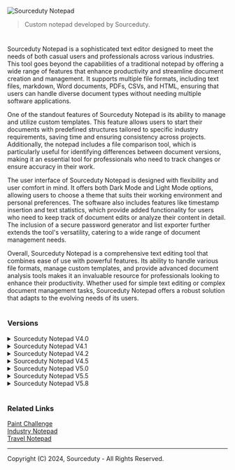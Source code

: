 ![Sourceduty Notepad](https://github.com/user-attachments/assets/40998aea-f5cb-41a0-8731-a333453f69a2)

> Custom notepad developed by Sourceduty.

#

Sourceduty Notepad is a sophisticated text editor designed to meet the needs of both casual users and professionals across various industries. This tool goes beyond the capabilities of a traditional notepad by offering a wide range of features that enhance productivity and streamline document creation and management. It supports multiple file formats, including text files, markdown, Word documents, PDFs, CSVs, and HTML, ensuring that users can handle diverse document types without needing multiple software applications.

One of the standout features of Sourceduty Notepad is its ability to manage and utilize custom templates. This feature allows users to start their documents with predefined structures tailored to specific industry requirements, saving time and ensuring consistency across projects. Additionally, the notepad includes a file comparison tool, which is particularly useful for identifying differences between document versions, making it an essential tool for professionals who need to track changes or ensure accuracy in their work.

The user interface of Sourceduty Notepad is designed with flexibility and user comfort in mind. It offers both Dark Mode and Light Mode options, allowing users to choose a theme that suits their working environment and personal preferences. The software also includes features like timestamp insertion and text statistics, which provide added functionality for users who need to keep track of document edits or analyze their content in detail. The inclusion of a secure password generator and list exporter further extends the tool's versatility, catering to a wide range of document management needs.

Overall, Sourceduty Notepad is a comprehensive text editing tool that combines ease of use with powerful features. Its ability to handle various file formats, manage custom templates, and provide advanced document analysis tools makes it an invaluable resource for professionals looking to enhance their productivity. Whether used for simple text editing or complex document management tasks, Sourceduty Notepad offers a robust solution that adapts to the evolving needs of its users.

#
### Versions

<details><summary>Sourceduty Notepad V4.0</summary>
<br>

![Sourceduty Notepad V4 0](https://github.com/user-attachments/assets/de2f1f12-59d0-4116-af16-80d8f8039125)

Sourceduty Notepad V4.0 is a versatile text editor designed to cater to a wide range of professional and personal needs. With its modern interface and robust feature set, it offers users a powerful tool for creating, managing, and exporting text documents. The application supports various file formats including TXT, DOCX, CSV, PDF, and more, allowing users to handle different types of documents seamlessly. Its support for light and dark modes ensures that users can work comfortably in any lighting condition, enhancing productivity and reducing eye strain.

One of the standout features of Sourceduty Notepad V4.0 is its comprehensive template management system. Users can choose from a diverse array of templates tailored for different industries and purposes, such as business meeting notes, project plans, educational lecture notes, and creative writing outlines. This feature simplifies the document creation process by providing pre-defined structures, making it easier to produce professional-quality documents without starting from scratch. Additionally, the application includes a customizable process template to fit specific project needs, further enhancing its utility.

The program also includes advanced text statistics and a password generator to support various user needs. The text statistics tool provides detailed information on character, word, and line counts, which is particularly useful for writers and editors who need to track their work progress. The integrated password generator helps users create secure passwords for their documents or other applications, adding an extra layer of security. These features are designed to streamline workflows and improve efficiency, making Sourceduty Notepad V4.0 a valuable tool for both personal and professional use.

Sourceduty Notepad V4.0 distinguishes itself with its intuitive user interface and live timer functionality. The footer displays real-time updates on total time spent working on a document and the current line number, allowing users to keep track of their work sessions without interrupting their workflow. This live timer, along with the ability to export documents in multiple formats, ensures that users have all the tools they need to manage their work effectively and flexibly. Overall, Sourceduty Notepad V4.0 is a powerful text editing solution that combines ease of use with a rich set of features to meet diverse needs.

<br>
<details><summary>Format Conversion Table</summary>
<br>

```
+---------------------+---------------------------------+---------------------------------+
| Opened Format       | Converts To .txt                | Can Export To                  |
+---------------------+---------------------------------+---------------------------------+
| .txt (Text File)    | .txt                            | .txt, .md (Markdown),          |
|                     |                                 | .docx (Word Document),         |
|                     |                                 | .pdf (PDF Document),           |
|                     |                                 | .csv (CSV File),               |
|                     |                                 | .html (HTML File),             |
|                     |                                 | .json (JSON File)              |
+---------------------+---------------------------------+---------------------------------+
| .md (Markdown)      | .txt                            | .txt, .md (Markdown),          |
|                     |                                 | .docx (Word Document),         |
|                     |                                 | .pdf (PDF Document),           |
|                     |                                 | .csv (CSV File),               |
|                     |                                 | .html (HTML File),             |
|                     |                                 | .json (JSON File)              |
+---------------------+---------------------------------+---------------------------------+
| .docx (Word)        | .txt                            | .txt, .md (Markdown),          |
|                     |                                 | .docx (Word Document),         |
|                     |                                 | .pdf (PDF Document),           |
|                     |                                 | .csv (CSV File),               |
|                     |                                 | .html (HTML File),             |
|                     |                                 | .json (JSON File)              |
+---------------------+---------------------------------+---------------------------------+
| .pdf (PDF)          | .txt                            | .txt, .md (Markdown),          |
|                     |                                 | .docx (Word Document),         |
|                     |                                 | .pdf (PDF Document),           |
|                     |                                 | .csv (CSV File),               |
|                     |                                 | .html (HTML File),             |
|                     |                                 | .json (JSON File)              |
+---------------------+---------------------------------+---------------------------------+
| .csv (CSV)          | .txt                            | .txt, .md (Markdown),          |
|                     |                                 | .docx (Word Document),         |
|                     |                                 | .pdf (PDF Document),           |
|                     |                                 | .csv (CSV File),               |
|                     |                                 | .html (HTML File),             |
|                     |                                 | .json (JSON File)              |
+---------------------+---------------------------------+---------------------------------+
| .html (HTML)        | .txt                            | .txt, .md (Markdown),          |
|                     |                                 | .docx (Word Document),         |
|                     |                                 | .pdf (PDF Document),           |
|                     |                                 | .csv (CSV File),               |
|                     |                                 | .html (HTML File),             |
|                     |                                 | .json (JSON File)              |
+---------------------+---------------------------------+---------------------------------+
| .json (JSON)        | .txt                            | .txt, .md (Markdown),          |
|                     |                                 | .docx (Word Document),         |
|                     |                                 | .pdf (PDF Document),           |
|                     |                                 | .csv (CSV File),               |
|                     |                                 | .html (HTML File),             |
|                     |                                 | .json (JSON File)              |
+---------------------+---------------------------------+---------------------------------+
```

<br>
</details>

<details><summary>Overview of Available Versions</summary>
<br>

Version Evolution Overview

1. Version 1.0:
   
   - This version is provided as a Python script (`Sourceduty Notepad 1.0.py`).
   - Features include a `TextEditor` class with predefined text templates for various document types such as "Book Index", "Invoice", "Instructions", and "Recipe".
   - Utilizes tkinter for the graphical user interface (GUI).

3. Version 1.2:
   
   - This version contains multiple Python files (`main.py`, `templates.py`, `text_editor.py`) and a compiled executable (`Sourceduty Notepad 1.2.exe`).
   - The Python script (`main.py`) shows significant changes from version 1.0, particularly the removal of the `TEMPLATES` dictionary and associated functionalities.
   - Likely indicates the beginning of a modular approach, separating concerns into different files (`templates.py`, `text_editor.py`), although specific features of these modules are not directly comparable due to the binary nature of the `.exe` file.

4. Version 1.5:
   - This version is provided as an executable file (`Sourceduty Notepad V1.5.exe`), and a zip file (`V1.5.zip`) suggests additional resources or related files.
   - The presence of a compiled executable without source code files for easy comparison suggests this version has been packaged for distribution, indicating a more mature or user-friendly release.
   - Changes from the previous versions could include feature enhancements, bug fixes, or optimizations but are not directly accessible without analyzing the binary.

5. Version 2.0:
   
   - This version is also provided as an executable file (`Sourceduty Notepad 2.0.exe`).
   - Like version 1.5, this version appears to be compiled and packaged for end users, likely including further enhancements or major feature additions not directly visible through code inspection.
   - The jump to version 2.0 might indicate significant upgrades or new feature sets, but again, these are not directly inspectable in the binary form.

6. Version 2.3:
   
   - This version is provided as a set of Python scripts (`main.py`, `new_challenge.py`, `templates.py`, `text_editor.py`).
   - The structure suggests a more developed modular design, separating the main logic from additional features and utilities.
   - Likely introduces new features or optimizations not present in previous versions, as indicated by the addition of `new_challenge.py`.

7. Version 2.4:
   
   - Similar in structure to version 2.3, with the same set of Python scripts (`main.py`, `new_challenge.py`, `templates.py`, `text_editor.py`).
   - The main difference from version 2.3 is the updated version number in the header, suggesting a minor update or patch.
   - Indicates that this version might focus on bug fixes, optimizations, or minor enhancements.

8. Version 3.0:
   - This version is provided as both a compiled executable (`Sourceduty Notepad V3.0.exe`) and a set of Python scripts (`main.py`, `templates.py`, `text_editor.py`).
   - The addition of an executable file suggests readiness for wider distribution, while the scripts indicate ongoing development and modular design.
   - Significant changes include the reintroduction of open-source licensing comments and potential enhancements in the GUI or core functionality.

9. Version 4.0:

   - This version marks a major evolution, provided as a Python script (`Sourceduty Notepad V4.0.py`), with additional documentation and a license file.
   - The codebase shows a substantial increase in functionality, with new imports for file handling, markdown processing, document generation, and more.
   - Introduces a new `TEMPLATES` dictionary with predefined templates for business, project management, and routine documentation.
   - Adds a variety of new features, such as dark/light mode toggles, text statistics, password generation, and enhanced user interaction options.
   - Reflects a significant expansion of the application's capabilities, indicating a mature and feature-rich product.

Comparison and Evolution:

From Version 1.0 to Version 1.2:

   - The transition from version 1.0 to 1.2 shows a shift from a monolithic script containing all features to a more modular approach. 
   - Predefined templates are removed, potentially signaling a move towards more user-customizable or dynamic content creation.
   - The introduction of an executable file alongside modular Python scripts in version 1.2 suggests the start of packaging the application for end-user deployment while still in active development.

From Version 1.2 to Version 1.5:

   - Version 1.5 marks the transition to a fully compiled application. This version no longer includes easily accessible Python source code, implying that the focus may have shifted towards stabilizing the application and preparing it for wider distribution.
   - Given the lack of source code, the changes might include improved user interfaces, bug fixes, or added functionality that would be common in a version upgrade from 1.2 to 1.5.

From Version 1.5 to Version 2.0:

   - The jump from version 1.5 to 2.0 is significant, as indicated by the version number. This usually suggests major changes, possibly new features, a redesigned user interface, or major performance improvements.
   - Without access to the source code or detailed change logs, specific improvements are speculative, but the continuation of distributing the application as a compiled executable indicates a mature stage of development.

From Version 2.3 to Version 2.4:

   - The primary change between these two versions is an update in the version header comment, with no other functional or structural changes observed in the `main.py` file.
   - The identical file structure suggests that version 2.4 might have focused on minor improvements or fixes rather than major feature additions.

From Version 2.4 to Version 3.0:

   - Version 3.0 introduces a new comment in the header indicating the software's open-source nature, alongside new import statements for additional modules.
   - The presence of both an executable file and Python scripts suggests a dual approach to development, balancing ongoing modular enhancements with distribution readiness.

From Version 3.0 to Version 4.0:

   - Version 4.0 brings significant changes, with a large number of new imports and functionalities added, including file handling, markdown processing, document generation, and more.
   - The introduction of new templates and features such as dark/light mode, text statistics, and password generation represents a substantial expansion of the application's capabilities.
   - The overall structure and design of the code indicate a mature and feature-rich product, moving towards a comprehensive text-editing solution.

Inferences and Conclusions:

- The progression from version 1.0 to 4.0 shows a clear trajectory from initial development with raw code accessible to a refined, feature-rich application.
- Early versions focused on basic text-editing functionalities, while later versions introduced user-centric features, enhanced modularity, and a more polished user experience.
- The shift to compiled executables and the introduction of extensive new features in later versions reflect a move towards a stable, user-friendly product ready for wider distribution.
- The overall evolution of "Sourceduty Notepad" reflects typical software development patterns, with early versions being experimental and feature-rich, and later versions prioritizing stability, usability, and distribution readiness.

<br>
</details>

<br>
</details>

<details><summary>Sourceduty Notepad V4.1</summary>
<br>


![Sourceduty Notepad V4 1](https://github.com/user-attachments/assets/9dc190bc-b8fb-4423-85eb-995d81b9fbd5)

Sourceduty Notepad V4.1 is an advanced text editor designed to cater to the diverse needs of professionals, students, and creative writers alike. With its sleek and user-friendly interface, this software offers a wide range of functionalities, making it an ideal tool for managing documents across various formats. The program supports extensive file operations, allowing users to open, edit, and export files in multiple formats including TXT, DOCX, CSV, PDF, HTML, and JSON. Whether you're drafting business documents, educational materials, or creative works, Sourceduty Notepad V4.1 provides the tools you need to create high-quality text-based content efficiently.

One of the standout features of Sourceduty Notepad V4.1 is its customizable template management system. In addition to the preloaded templates designed for business, education, and creative writing, users can now add up to five custom templates of their own. This feature is particularly useful for those who frequently need to create documents with specific structures, as it allows for quick access to templates that can be tailored to individual needs. By enabling users to save and reuse their custom templates, the program significantly streamlines the document creation process.

Another key feature is the expanded support for various file formats, both for opening and exporting. This broad compatibility ensures that users can work with a wide array of document types without the need for multiple software applications. Whether you need to edit a PDF, export a document to HTML for web use, or convert notes into a CSV file for data analysis, Sourceduty Notepad V4.1 makes the process seamless and efficient. The ability to handle different file formats also makes it an essential tool for professionals who need to collaborate across different platforms and media.

Additionally, Sourceduty Notepad V4.1 introduces an Export List feature that enhances its utility for organizing and managing information. This feature allows users to sort and filter text content and then export it into a new .txt file list. This is particularly beneficial for tasks that require structured data management, such as creating lists, organizing notes, or preparing content for reports. By integrating these features into a single application, Sourceduty Notepad V4.1 offers a powerful and versatile solution for all your text editing and document management needs.

<br>
</details>

<details><summary>Sourceduty Notepad V4.2</summary>
<br>

![Sourceduty Notepad V4 2](https://github.com/user-attachments/assets/7f442be9-a324-4638-a0c0-ca227a1b75fe)

Sourceduty Notepad V4.2 is a robust and versatile text editor designed to cater to a wide range of user needs across different industries. One of its standout features is the inclusion of a comprehensive set of pre-defined templates for business, education, and creative writing. These templates, which include meeting notes, project plans, schedules, routines, and even a business process template, provide users with a solid starting point for various types of documents. Additionally, the software allows users to add up to five custom templates, offering flexibility for those who require personalized document structures.

The program also supports extensive file operations, enabling users to open, edit, merge, and export documents in multiple formats such as TXT, DOCX, CSV, PDF, HTML, and JSON. This wide-ranging compatibility ensures that users can work with a variety of file types without the need for additional software. The ability to merge content from different files into a single document is particularly useful for users who need to consolidate information efficiently. Moreover, Sourceduty Notepad V4.2 includes a powerful file comparison tool that allows users to open and compare two documents side by side, highlighting differences and making it easier to review changes or revisions.

Another significant feature of Sourceduty Notepad V4.2 is the dynamic footer, which is designed with a sleek black background and white text for clear visibility. The footer displays real-time information about the total time spent in the current session and includes a convenient button to insert the current timestamp directly into the document. This is especially useful for users who need to log times or track when specific actions were taken. In addition, the software offers a dark mode and light mode, allowing users to switch between themes based on their preference or working environment. Other features include text statistics, a password generator, and the ability to sort, filter, and export lists from the text area into a new TXT file.

#### Comparing V4.2 to V4.1 and V4.0

When comparing Sourceduty Notepad V4.2 to its previous versions, V4.1 and V4.0, it is clear that the software has undergone significant enhancements to expand its functionality and user experience. V4.0 laid the foundation with basic text editing capabilities, including support for template management and light and dark modes. However, its functionality was relatively limited, especially in terms of file format compatibility and advanced features.

V4.1 built upon this foundation by introducing the ability to create custom templates, which allowed users to save frequently used document structures for easy access. It also expanded the range of supported file formats, making the program more versatile for different types of documents. Additionally, V4.1 introduced a footer displaying session time and line numbers, which provided users with useful real-time feedback as they worked on their documents.

Sourceduty Notepad V4.2 takes these features even further, offering a more comprehensive set of tools for document management. The introduction of the "Open and Merge" feature allows users to combine content from multiple files seamlessly, a significant improvement for those working on complex projects. The new file comparison tool adds another layer of functionality, making it easier to review and manage document revisions. The dynamic footer has also been enhanced with a more professional look and additional functionality, such as the timestamp insertion feature. Overall, V4.2 represents a substantial upgrade from both V4.1 and V4.0, positioning it as a powerful and versatile text editor suitable for a variety of professional and personal use cases.

<br>
</details>

<details><summary>Sourceduty Notepad V4.5</summary>
<br>

![Sourceduty Notepad V4 5](https://github.com/user-attachments/assets/ee78c356-7aa0-4b08-bc60-d2f12f826258)

Sourceduty Notepad V4.5 is a robust text editor designed to meet a wide array of needs across different industries, including Business, Education, and Creative Writing. It introduces several enhancements and new features that improve its versatility and user experience compared to its previous version, V4.2.

One of the key improvements in V4.5 is the expanded template system. Users can now access a broader range of pre-defined templates, including new ones for business processes, project planning, and creative writing outlines. This version also allows users to add and manage custom templates more easily. The templates are designed to cater to specific industry needs, making it more convenient for users to start their documents with a structured format. The new ability to delete custom templates and the updated management options provide users with greater control over their workspace.

The user interface has been enhanced with the addition of Dark Mode and Light Mode options, allowing users to switch between different themes for improved readability and comfort. The inclusion of a timestamp insertion feature offers an easy way to track when content was edited or added. Furthermore, V4.5 introduces a file comparison tool that enables users to compare two text files and view their differences, a feature not present in V4.2.

V4.5 also brings additional functionalities such as text statistics, which provide detailed counts of words, characters, and paragraphs. The new password generator allows users to create secure passwords, and the list exporter feature enables sorting and filtering of list content before exporting it to a text file. Another notable addition is the translation feature, which allows for text translation into English, albeit as a mock feature that could be replaced with actual translation functionality in future updates.

In comparison, V4.2 lacked some of these advanced features and customization options. The earlier version did not include the Dark Mode/Light Mode switch, advanced text statistics, or the comprehensive password generator. The template system in V4.2 was also less flexible, with fewer options for customization and management. Overall, V4.5 offers a more powerful and user-friendly experience, catering to a wider range of document creation and editing needs while providing more tools for productivity and customization.

<br>
</details>

<details><summary>Sourceduty Notepad V5.0</summary>
<br>

![Sourceduty Notepad V5 0](https://github.com/user-attachments/assets/0d24f716-89a9-40c6-ac85-017d429f0e15)

Sourceduty Notepad V5.0 is a powerful and versatile text editor designed to cater to a wide range of professional and creative needs. It boasts a user-friendly interface with customizable modes, including dark and light themes, ensuring comfortable use in different lighting conditions. This version comes packed with advanced features like the ability to open, save, merge, and compare files in multiple formats such as text files, Word documents, CSV, PDF, HTML, and JSON. The editor also provides dynamic text analysis tools that offer insights into word count, character count, and paragraph count. Additionally, V5.0 includes industry-specific templates for business, education, and creative writing, with options to add custom templates, making document creation both efficient and tailored to specific requirements.

One of the standout features of Sourceduty Notepad V5.0 is its enhanced "Micronotes" functionality, which allows users to store, manage, and organize short notes within the application. The expanded user interface for managing these notes offers a larger text area and options to add, view, and delete notes seamlessly. V5.0 also integrates translation tools powered by Google Translate, enabling users to translate entire documents into different languages. With added features like password generation, timestamp insertion, and an intuitive menu system that includes template options directly in the dropdown menu, V5.0 stands out as a comprehensive and flexible tool for both business and personal use.

#### Comparison to Previous Versions

Sourceduty Notepad V5.0 builds upon the foundation laid by previous versions, significantly enhancing the user experience and feature set. Compared to earlier versions like V4.5, which introduced basic file operations and template management, V5.0 offers a more refined and robust system. The introduction of direct access to templates from the menu is a nod to the simplicity of earlier versions, but with the added flexibility of creating and managing custom templates. This version also improves file comparison and merging features, making it easier to handle large and complex documents—a feature that was less developed in prior iterations.

One of the key improvements in V5.0 is its user interface customization. While earlier versions provided limited theme options, V5.0 offers both dark and light modes that can be easily toggled, enhancing usability in various environments. The dynamic footer, which tracks time elapsed, is another new addition that helps users keep track of their workflow, a feature that was absent in earlier versions. Additionally, the text analysis tools in V5.0 are more comprehensive, providing deeper insights into document structure compared to the more basic word and character count features of previous versions.

The integration of translation tools in V5.0 represents a significant leap forward, offering a level of functionality that was either non-existent or very basic in earlier versions. This addition makes V5.0 particularly useful for users working in multilingual environments or needing to produce documents in different languages. The translation feature, combined with the robust password generation tool that allows for customizable password creation, marks a significant enhancement in the tool’s utility and security offerings, surpassing the more rigid implementations in previous versions.

Finally, the expansion of the "Micronotes" feature in V5.0 addresses the needs of users who require quick and accessible note-taking capabilities. While earlier versions might have included simple note-taking functions, V5.0 transforms this into a more integrated system, complete with a dedicated management interface that allows users to add, view, and delete notes efficiently. This makes V5.0 not just an incremental update but a substantial evolution, integrating user feedback and technological advancements to deliver a more powerful and versatile text editing tool.

<br>
</details>

<details><summary>Sourceduty Notepad V5.5</summary>
<br>

![Sourceduty Notepad V5 5](https://github.com/user-attachments/assets/8411858c-4711-442f-8d4d-212f1287b373)

Sourceduty Notepad V5.5 is a highly versatile and feature-rich text editor designed to cater to a variety of needs across different industries. This comprehensive tool is built with user-friendly functionalities that enhance the text editing experience, making it suitable for business, educational, and creative writing purposes. One of the standout features of Sourceduty Notepad is its ability to switch between dark and light modes, providing users with a comfortable reading and editing environment regardless of the time of day. Additionally, the program supports multiple file operations, allowing users to open, save, and merge files in various formats, including text, CSV, PDF, HTML, JSON, EPUB, and Python scripts. This flexibility ensures that users can work with a wide range of document types without needing to switch between different applications.

The program's text editing capabilities are enhanced with customizable options for font size, background, and foreground colors, allowing users to tailor the appearance of their documents to their preferences. For those working with multiple text files, Sourceduty Notepad offers a file comparison feature that enables users to view differences between two text files side by side, making it easy to identify changes and ensure accuracy. Moreover, the program includes powerful export functionalities, allowing documents to be saved in a variety of formats such as TXT, CSV, PDF, HTML, JSON, EPUB, and Python (.py). This ensures that users can share their work in the most appropriate format for their audience. Importing and restoring files from different formats is also straightforward, further enhancing the program's versatility.

Sourceduty Notepad V5.5 is designed to boost productivity with a range of specialized tools and features. Users can quickly insert the current timestamp into their text, making it easy to keep track of when notes or entries were made. The program also supports predefined templates for business, education, and creative writing needs, which can be loaded and customized to fit specific requirements. Additionally, users can create and add their own custom templates, further personalizing their workspace. For those concerned with security, the program includes a password generation feature that allows users to create secure passwords with customizable length and complexity. The export list feature is another productivity booster, enabling users to save a list of unique items from their document as a text file.

The latest additions to Sourceduty Notepad V5.5 include advanced features such as search, tagging and categorization, and keyword highlighting. The search function allows users to find specific words or phrases within their document, providing quick access to relevant information. Tagging and categorization automatically categorize and tag notes based on their content, making it easier for users to organize and locate their documents. Keyword highlighting is particularly useful for those working with large volumes of text, as it automatically highlights key terms or phrases based on user-defined keywords, ensuring that important information stands out. These new features, combined with the existing robust functionalities, make Sourceduty Notepad V5.5 a powerful tool for anyone looking to enhance their text editing and document management capabilities.

<br>
</details>

<details><summary>Sourceduty Notepad V5.8</summary>
<br>

![Sourceduty Notepad V5 8](https://github.com/user-attachments/assets/39542061-ebd0-4eea-9240-abf53e1efe84)

Sourceduty Notepad V5.8 is a comprehensive and user-friendly text editor designed to meet the diverse needs of users ranging from students to business professionals. It boasts an array of features tailored to facilitate efficient document creation, editing, and management. The notepad supports various text formatting options, allowing users to align text, adjust font sizes, change font types, and alter font colors. This flexibility ensures that documents can be customized to meet specific stylistic preferences or professional requirements. Additionally, users can easily clear formatting to reset their text to default settings, making it simple to start afresh.

One of the standout features of Sourceduty Notepad V5.8 is its robust file operations capabilities. Users can create new files, open existing documents in a wide range of formats, and save their work in the desired format. Notably, the notepad includes options to save locked files using password protection and encryption, ensuring the security of sensitive information. The ability to encrypt selected files and save them with a .enc extension further enhances data protection. Users can also decrypt encrypted files using a key file, with decrypted content displayed directly in the text area for immediate access and editing.

Sourceduty Notepad V5.8 is equipped with advanced template management functionalities, enabling users to load pre-defined templates for quick document creation. This feature is particularly useful for business and educational settings where standardized templates can save time and ensure consistency. Additionally, users can create and save their custom templates, making it easy to reuse document structures tailored to specific needs. The notepad also supports dark mode and light mode, allowing users to switch between themes to reduce eye strain or match personal preferences.

The notepad’s utility is further enhanced by its ability to insert timestamps and manage micronotes. Users can insert the current date and time into their documents in customizable formats, which is beneficial for maintaining accurate records and timelines. The micronotes menu allows users to add, delete, and clear small notes or comments within their documents, facilitating better organization and annotation. Another valuable feature is the password generator, which creates secure passwords with customizable length and complexity, helping users enhance their security practices.

Recent updates to Sourceduty Notepad V5.8 have repaired the Text Layout dropdown submenu and improved search highlights. The repaired Text Layout submenu now allows users to switch seamlessly between different column formats, enhancing the readability and organization of their documents. The search highlight functionality has also been fixed, enabling users to effectively search for and highlight specific words or phrases within their text. This improvement makes it easier to locate important information and ensures that critical details are not overlooked. Overall, Sourceduty Notepad V5.8 is a versatile and powerful tool designed to enhance productivity and document management.

<br>
<details><summary>Sourceduty Notepad V5.8 Formats</summary>
<br>

```
Format Conversion Table

+---------------------+---------------------------------+---------------------------------+
| Opened Format       | Converts To .txt                | Can Export To                  |
+---------------------+---------------------------------+---------------------------------+
| .txt (Text File)    | .txt                            | .txt, .md (Markdown),          |
|                     |                                 | .docx (Word Document),         |
|                     |                                 | .pdf (PDF Document),           |
|                     |                                 | .csv (CSV File),               |
|                     |                                 | .html (HTML File),             |
|                     |                                 | .json (JSON File)              |
+---------------------+---------------------------------+---------------------------------+
| .md (Markdown)      | .txt                            | .txt, .md (Markdown),          |
|                     |                                 | .docx (Word Document),         |
|                     |                                 | .pdf (PDF Document),           |
|                     |                                 | .csv (CSV File),               |
|                     |                                 | .html (HTML File),             |
|                     |                                 | .json (JSON File)              |
+---------------------+---------------------------------+---------------------------------+
| .docx (Word)        | .txt                            | .txt, .md (Markdown),          |
|                     |                                 | .docx (Word Document),         |
|                     |                                 | .pdf (PDF Document),           |
|                     |                                 | .csv (CSV File),               |
|                     |                                 | .html (HTML File),             |
|                     |                                 | .json (JSON File)              |
+---------------------+---------------------------------+---------------------------------+
| .pdf (PDF)          | .txt                            | .txt, .md (Markdown),          |
|                     |                                 | .docx (Word Document),         |
|                     |                                 | .pdf (PDF Document),           |
|                     |                                 | .csv (CSV File),               |
|                     |                                 | .html (HTML File),             |
|                     |                                 | .json (JSON File)              |
+---------------------+---------------------------------+---------------------------------+
| .csv (CSV)          | .txt                            | .txt, .md (Markdown),          |
|                     |                                 | .docx (Word Document),         |
|                     |                                 | .pdf (PDF Document),           |
|                     |                                 | .csv (CSV File),               |
|                     |                                 | .html (HTML File),             |
|                     |                                 | .json (JSON File)              |
+---------------------+---------------------------------+---------------------------------+
| .html (HTML)        | .txt                            | .txt, .md (Markdown),          |
|                     |                                 | .docx (Word Document),         |
|                     |                                 | .pdf (PDF Document),           |
|                     |                                 | .csv (CSV File),               |
|                     |                                 | .html (HTML File),             |
|                     |                                 | .json (JSON File)              |
+---------------------+---------------------------------+---------------------------------+
| .json (JSON)        | .txt                            | .txt, .md (Markdown),          |
|                     |                                 | .docx (Word Document),         |
|                     |                                 | .pdf (PDF Document),           |
|                     |                                 | .csv (CSV File),               |
|                     |                                 | .html (HTML File),             |
|                     |                                 | .json (JSON File)              |
+---------------------+---------------------------------+---------------------------------+
| .epub (ePub)        | .txt                            | .txt, .md (Markdown),          |
|                     |                                 | .docx (Word Document),         |
|                     |                                 | .pdf (PDF Document),           |
|                     |                                 | .csv (CSV File),               |
|                     |                                 | .html (HTML File),             |
|                     |                                 | .json (JSON File)              |
+---------------------+---------------------------------+---------------------------------+
```
<br>
</details>
<details><summary>Sourceduty Notepad V5.8 Description</summary>
<br>

```
Sourceduty Notepad V5.8

Copyright (C) 2024, Sourceduty - All Rights Reserved.

Description:

Features:

Text Formatting:
  - Align text (left, center, right, justify)
  - Increase/decrease font size
  - Change font type (e.g., Arial, Times New Roman, Courier)
  - Change font color (supports RGB and HEX color codes)
  - Clear formatting (reset to default)

File Operations:
  - New File: Create a new, blank document.
  - Open File: Open an existing document in various formats (e.g., .txt, .docx, .rtf, .html, .md).
  - Save File: Save the current document in the selected format.
  - Save Locked File: Save the current document using a password and encryption.
  - Encrypt File: Encrypt a selected file and save it with a .enc extension.
  - Decrypt File: Decrypt a selected encrypted file using a key file and display its contents.
  - Export File: Export the document to formats such as PDF, DOCX, HTML, or Markdown (.md).
  - Import File: Import content from formats like CSV, JSON, XML, or Markdown (.md).
  - Open and Merge File: Open another file and merge its content into the current document.
  - Compare Files: Compare the content of two documents and highlight differences.

Template Management:
  - Load Templates: Load pre-defined templates for quick document creation.
  - Add Custom Templates: Create and save your own templates for reuse.

Dark Mode:
  - Switch between dark mode and light mode to reduce eye strain or match user preferences.

Timestamp Insertion:
  - Insert the current date and time into the document with customizable formats (e.g., YYYY-MM-DD, MM/DD/YYYY).

Micronotes Menu:
  - Add Micronotes: Insert small notes or comments in the document.
  - Delete Micronotes: Remove specific micronotes.
  - Clear Micronotes: Remove all micronotes from the document.

Password Generator:
  - Generate Secure Passwords: Create passwords with customizable length and complexity (e.g., including special characters, numbers).

CSV Export:
  - Export document content or lists to CSV format for data handling and analysis.

Document Statistics:
  - Display Word Count: Count the number of words in the document.
  - Character Count: Count the number of characters in the document.
  - Line Count: Count the number of lines in the document.

JSON Restore:
  - Import and Restore: Import document content from a JSON file and restore the document to its previous state.

Search Function:
  - Find Text: Search for a specific word or phrase within the document.

Tagging and Categorization:
  - Tag Documents: Assign tags to documents for easier organization and retrieval.
  - Categorize Documents: Categorize documents based on custom criteria (e.g., project, topic).

Keyword Highlighting:
  - Set Keywords: Define specific keywords to highlight throughout the document.
  - Highlight Keywords: Automatically highlight occurrences of these keywords in the document.

Topology:
  - Convert to Topology: Format the current text into a hierarchical topological diagram.
```

<br>
</details>

<details><summary>Sourceduty Notepad V5.8 Topology</summary>
<br>

```
Sourceduty Notepad V5.8
------------------------
|
|-- Graphical User Interface (GUI)
|   |
|   |-- Tkinter
|       |-- Main Window
|       |-- Menus
|           |-- File Menu
|               |-- New File
|               |-- Open File
|               |-- Open and Merge
|               |-- Save File
|               |-- Save Locked File
|               |-- Export File (PDF, JSON, Excel, EPUB, DOCX, HTML)
|               |-- Import File
|               |-- Create Backup
|               |-- Restore Backup
|           |-- Edit Menu
|               |-- Undo
|               |-- Redo
|               |-- Insert Timestamp
|               |-- Insert Micronote
|               |-- Clear Micronotes
|               |-- Add Custom Template
|               |-- Load Template
|           |-- View Menu
|               |-- Dark Mode
|               |-- Light Mode
|               |-- Set Single Column
|               |-- Set Two Columns
|               |-- Set Three Columns
|               |-- Show Tagging and Categorization
|               |-- Show Statistics
|           |-- Options Menu
|               |-- Show Options
|               |-- Apply Options
|           |-- Tools Menu
|               |-- Compare Files
|               |-- Search Word
|               |-- Highlight Keywords
|               |-- Generate Password
|           |-- Help Menu
|               |-- About
|
|-- File Handling
|   |
|   |-- File Open
|   |-- File Save
|   |-- File Export
|       |-- Export to PDF
|       |-- Export to JSON
|       |-- Export to Excel
|       |-- Export to EPUB
|       |-- Export to DOCX
|       |-- Export to HTML
|   |-- File Import
|       |-- Import PDF
|       |-- Import EPUB
|       |-- Import DOCX
|       |-- Import CSV
|       |-- Import JSON
|
|-- Text Processing
|   |
|   |-- Markdown Conversion
|   |-- Text Diffing (Compare Files)
|   |-- Text Search/Replace
|   |-- Encryption/Decryption
|       |-- Load or Generate Key
|       |-- Encrypt File
|       |-- Decrypt File
|       |-- Ensure Cipher
|
|-- Document Management
|   |
|   |-- PDF Processing (PyMuPDF - fitz)
|   |-- DOCX Processing (python-docx)
|   |-- EPUB Processing (ebooklib)
|
|-- Data Handling
|   |
|   |-- CSV Handling (pandas)
|   |-- JSON Handling
|   |-- Excel Handling (pandas)
|
|-- Web Scraping
|   |
|   |-- HTML Parsing (BeautifulSoup)
|
|-- Utilities
|   |
|   |-- Random String Generation
|   |-- Time-based Operations (Insert Timestamp)
|   |-- OS Operations (os module)
|
|-- Additional Features
|   |
|   |-- Insert Micronotes
|   |-- Insert Default Description
|   |-- Create Text Layout Menu
|   |-- Update Footer
|   |-- Show Micronotes Menu
|   |-- Export List
|   |-- Import and Restore
```

<br>
</details>

<br>
</details>

#
### Related Links

[Paint Challenge](https://github.com/sourceduty/Paint_Challenge)
<br>
[Industry Notepad](https://github.com/sourceduty/Industry_Notepad)
<br>
[Travel Notepad](https://github.com/sourceduty/Travel_Notepad)

***
Copyright (C) 2024, Sourceduty - All Rights Reserved.
